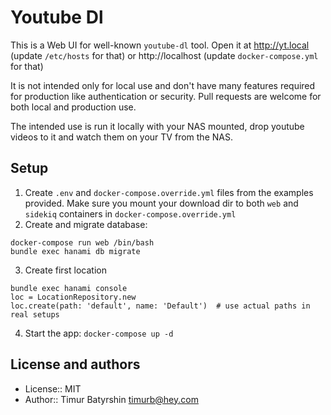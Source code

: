 # Youtube Dl

This is a Web UI for well-known `youtube-dl` tool. Open it at http://yt.local (update `/etc/hosts` for that) or http://localhost (update `docker-compose.yml` for that)

It is not intended only for local use and don't have many features required for production like authentication or security.
Pull requests are welcome for both local and production use.

The intended use is run it locally with your NAS mounted, drop youtube videos to it and watch them on your TV from the NAS.

## Setup

1. Create `.env` and `docker-compose.override.yml` files from the examples provided. Make sure you mount your download dir to both `web` and `sidekiq` containers in `docker-compose.override.yml`
2. Create and migrate database:
```
docker-compose run web /bin/bash
bundle exec hanami db migrate
```
3. Create first location
```
bundle exec hanami console
loc = LocationRepository.new
loc.create(path: 'default', name: 'Default')  # use actual paths in real setups
```

4. Start the app: `docker-compose up -d`

## License and authors
* License:: MIT
* Author:: Timur Batyrshin <timurb@hey.com>
